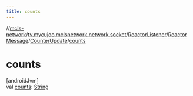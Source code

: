```yaml
---
title: counts
---
```

//[mcls-network](../../../../../index.html)/[tv.mycujoo.mclsnetwork.network.socket](../../../index.html)/[ReactorListener](../../index.html)/[ReactorMessage](../index.html)/[CounterUpdate](index.html)/[counts](counts.html)



# counts



[androidJvm]\
val [counts](counts.html): [String](https://kotlinlang.org/api/latest/jvm/stdlib/kotlin/-string/index.html)




